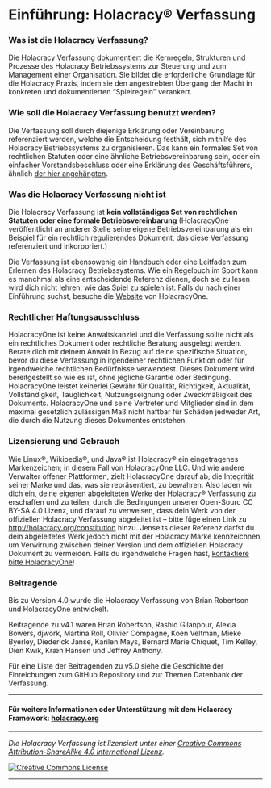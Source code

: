 # Einführung: Holacracy® Verfassung
### Was ist die Holacracy Verfassung?
Die Holacracy Verfassung dokumentiert die Kernregeln, Strukturen und Prozesse des Holacracy Betriebssystems zur Steuerung und zum Management einer Organisation. Sie bildet die erforderliche Grundlage für die Holacracy Praxis, indem sie den angestrebten Übergang der Macht in konkreten und dokumentierten “Spielregeln” verankert.

### Wie soll die Holacracy Verfassung benutzt werden?
Die Verfassung soll durch diejenige Erklärung oder Vereinbarung referenziert werden, welche die Entscheidung festhält, sich mithilfe des Holacracy Betriebssystems zu organisieren. Das kann ein formales Set von rechtlichen Statuten oder eine ähnliche Betriebsvereinbarung sein, oder ein einfacher Vorstandsbeschluss oder eine Erklärung des Geschäftsführers, ähnlich <a href="https://github.com/holacracyone/Holacracy-Constitution-5.0-GERMAN/blob/main/Erkl%C3%A4rung%20der%20Annahme%20der%20Verfassung.md" target="_blank">der hier angehängten</a>.

### Was die Holacracy Verfassung nicht ist
Die Holacracy Verfassung ist **kein vollständiges Set von rechtlichen Statuten oder eine formale Betriebsvereinbarung** (HolacracyOne veröffentlicht an anderer Stelle seine eigene Betriebsvereinbarung als ein Beispiel für ein rechtlich regulierendes Dokument, das diese Verfassung referenziert und inkorporiert.)

Die Verfassung ist ebensowenig ein Handbuch oder eine Leitfaden zum Erlernen des Holacracy Betriebssystems. Wie ein Regelbuch im Sport kann es manchmal als eine entscheidende Referenz dienen, doch sie zu lesen wird dich nicht lehren, wie das Spiel zu spielen ist. Falls du nach einer Einführung suchst, besuche die <a href="http://holacracy.org" target="_blank">Website</a> von HolacracyOne.

### Rechtlicher Haftungsausschluss
HolacracyOne ist keine Anwaltskanzlei und die Verfassung sollte nicht als ein rechtliches Dokument oder rechtliche Beratung ausgelegt werden. Berate dich mit deinem Anwalt in Bezug auf deine spezifische Situation, bevor du diese Verfassung in irgendeiner rechtlichen Funktion oder für irgendwelche rechtlichen Bedürfnisse verwendest. Dieses Dokument wird bereitgestellt so wie es ist, ohne jegliche Garantie oder Bedingung.
HolacracyOne leistet keinerlei Gewähr für Qualität, Richtigkeit, Aktualität, Vollständigkeit, Tauglichkeit, Nutzungseignung oder Zweckmäßigkeit des Dokuments. HolacracyOne und seine Vertreter und Mitglieder sind in dem maximal gesetzlich zulässigen Maß nicht haftbar für Schäden jedweder Art, die durch die Nutzung dieses Dokumentes entstehen.

### Lizensierung und Gebrauch
Wie Linux®, Wikipedia®, und Java® ist Holacracy® ein eingetragenes Markenzeichen; in diesem Fall von HolacracyOne LLC. Und wie andere Verwalter offener Plattformen, zielt HolacracyOne darauf ab, die Integrität seiner Marke und das, was sie repräsentiert, zu bewahren. Also laden wir dich ein, deine eigenen abgeleiteten Werke der Holacracy® Verfassung zu erschaffen und zu teilen, durch die Bedingungen unserer Open-Sourc CC BY-SA 4.0 Lizenz, und darauf zu verweisen, dass dein Werk von der offiziellen Holacracy Verfassung abgeleitet ist – bitte füge einen Link zu http://holacracy.org/constitution hinzu. Jenseits dieser Referenz darfst du dein abgeleitetes Werk jedoch nicht mit der Holacracy Marke kennzeichnen, um Verwirrung zwischen deiner Version und dem offiziellen Holacracy Dokument zu vermeiden. Falls du irgendwelche Fragen hast, <a href="http://www.holacracy.org/contact/" target="_blank">kontaktiere bitte HolacracyOne</a>!


### Beitragende
Bis zu Version 4.0 wurde die Holacracy Verfassung von Brian Robertson und HolacracyOne entwickelt.

Beitragende zu v4.1 waren Brian Robertson, Rashid Gilanpour, Alexia Bowers, djwork, Martina Röll, Olivier Compagne, Koen Veltman, Mieke Byerley, Diederick Janse, Karilen Mays, Bernard Marie Chiquet, Tim Kelley, Dien Kwik, Kræn Hansen und Jeffrey Anthony.

Für eine Liste der Beitragenden zu v5.0 siehe die Geschichte der Einreichungen zum GitHub Repository und zur Themen Datenbank der Verfassung.

---

#### Für weitere Informationen oder Unterstützung mit dem Holacracy Framework: <a href="http://holacracy.org" target="_blank">holacracy.org</a>

---

*_Die Holacracy Verfassung ist lizensiert unter einer <a rel="license" href="http://creativecommons.org/licenses/by-sa/4.0/">Creative Commons Attribution-ShareAlike 4.0 International Lizenz</a>._*

<a rel="license" href="http://creativecommons.org/licenses/by-sa/4.0/" target="_blank"><img alt="Creative Commons License" style="border-width:0" src="https://i.creativecommons.org/l/by-sa/4.0/88x31.png" /></a>

---
